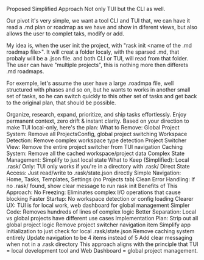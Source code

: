 Proposed Simplified Approach
Not only TUI but the CLI as well.

Our pivot it's very simple, we want a tool CLI and TUI that, we can have it read a .md plan or roadmap as we have and show in diferent views, but also allows the user to complet taks, modify or add.

My idea is, when the user init the project, with "rask init <name of the .md roadmap file>". It will creat a folder localy, with the sparsed .md, that probaly will be a .json file. and both CLI or TUI, will read from that folder. The user can have "multiple projects", this is nothing more then differets .md roadmaps.

For exemple, let's assume the user have a large .roadmpa file, well structured with phases and so on, but he wants to works in another small set of tasks, so he can switch quickly to this other set of tasks and get back to the original plan, that should be possible.

Organize, research, expand, prioritize, and ship tasks effortlessly. Enjoy permanent context, zero drift & instant clarity.
Based on your direction to make TUI local-only, here's the plan:
What to Remove:
Global Project System: Remove all ProjectsConfig, global project switching
Workspace Detection: Remove complex workspace type detection
Project Switcher View: Remove the entire project switcher from TUI navigation
Caching System: Remove all the cached workspace/project data
Complex State Management: Simplify to just local state
What to Keep (Simplified):
Local .rask/ Only: TUI only works if you're in a directory with .rask/
Direct State Access: Just read/write to .rask/state.json directly
Simple Navigation: Home, Tasks, Templates, Settings (no Projects tab)
Clean Error Handling: If no .rask/ found, show clear message to run rask init
Benefits of This Approach:
No Freezing: Eliminates complex I/O operations that cause blocking
Faster Startup: No workspace detection or config loading
Clearer UX: TUI is for local work, web dashboard for global management
Simpler Code: Removes hundreds of lines of complex logic
Better Separation: Local vs global projects have different use cases
Implementation Plan:
Strip out all global project logic
Remove project switcher navigation item
Simplify app initialization to just check for local .rask/state.json
Remove caching system entirely
Update navigation to be 4 items instead of 5
Add clear messaging when not in a .rask directory
This approach aligns with the principle that TUI = local development tool and Web Dashboard = global project management.